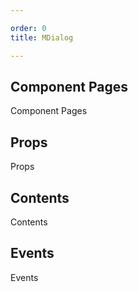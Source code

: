 ```yaml
---

order: 0
title: MDialog

---
```

 
## Component Pages
 
Component Pages
 
## Props
 
Props
 
## Contents
 
Contents
 
## Events
 
Events
 
